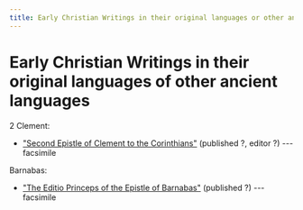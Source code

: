 ```yaml
---
title: Early Christian Writings in their original languages or other ancient languages
---
```


# Early Christian Writings in their original languages of other ancient languages

2 Clement:
* ["Second Epistle of Clement to the Corinthians"](https://archive.org/details/secondepistleofc00clemuoft) (published ?, editor ?) --- facsimile

Barnabas:
* ["The Editio Princeps of the Epistle of Barnabas"](https://archive.org/details/editioprincepsof00barn) (published ?) --- facsimile
